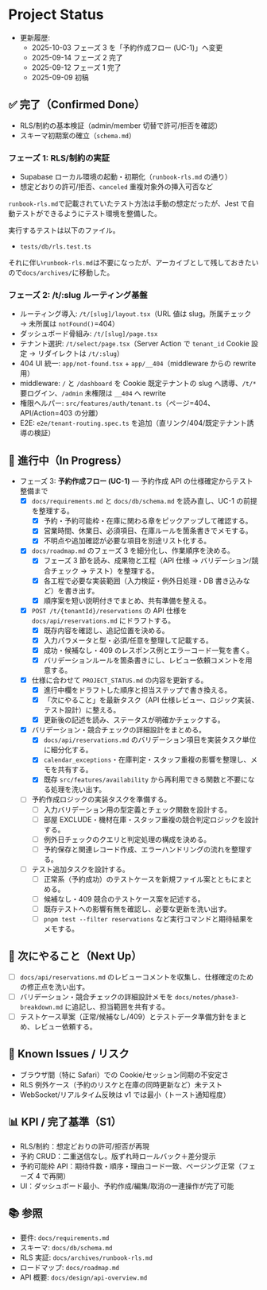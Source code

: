 # Project Status

- 更新履歴:
  - 2025-10-03 フェーズ 3 を「予約作成フロー (UC-1)」へ変更
  - 2025-09-14 フェーズ 2 完了
  - 2025-09-12 フェーズ 1 完了
  - 2025-09-09 初稿

## ✅ 完了（Confirmed Done）

- RLS/制約の基本検証（admin/member 切替で許可/拒否を確認）
- スキーマ初期案の確立（`schema.md`）

### フェーズ 1: **RLS/制約の実証**

- Supabase ローカル環境の起動・初期化（`runbook-rls.md` の通り）
- 想定どおりの許可/拒否、`canceled` 重複対象外の挿入可否など

`runbook-rls.md`で記載されていたテスト方法は手動の想定だったが、Jest で自動テストができるようにテスト環境を整備した。

実行するテストは以下のファイル。

- `tests/db/rls.test.ts`

それに伴い`runbook-rls.md`は不要になったが、アーカイブとして残しておきたいので`docs/archives/`に移動した。

### フェーズ 2: **/t/:slug ルーティング基盤**

- ルーティング導入: `/t/[slug]/layout.tsx`（URL 値は slug。所属チェック → 未所属は `notFound()`=404）
- ダッシュボード骨組み: `/t/[slug]/page.tsx`
- テナント選択: `/t/select/page.tsx`（Server Action で `tenant_id` Cookie 設定 → リダイレクトは `/t/:slug`）
- 404 UI 統一: `app/not-found.tsx` + `app/__404`（middleware からの rewrite 用）
- middleware: `/` と `/dashboard` を Cookie 既定テナントの slug へ誘導、`/t/*` 要ログイン、`/admin` 未権限は `__404` へ rewrite
- 権限ヘルパー: `src/features/auth/tenant.ts`（ページ=404、API/Action=403 の分離）
- E2E: `e2e/tenant-routing.spec.ts` を追加（直リンク/404/既定テナント誘導の検証）

## 🚧 進行中（In Progress）

- フェーズ 3: **予約作成フロー (UC-1)** — 予約作成 API の仕様確定からテスト整備まで
  - [x] `docs/requirements.md` と `docs/db/schema.md` を読み直し、UC-1 の前提を整理する。
    - [x] 予約・予約可能枠・在庫に関わる章をピックアップして確認する。
    - [x] 営業時間、休業日、必須項目、在庫ルールを箇条書きでメモする。
    - [x] 不明点や追加確認が必要な項目を別途リスト化する。
  - [x] `docs/roadmap.md` のフェーズ 3 を細分化し、作業順序を決める。
    - [x] フェーズ 3 節を読み、成果物と工程（API 仕様 → バリデーション/競合チェック → テスト）を整理する。
    - [x] 各工程で必要な実装範囲（入力検証・例外日処理・DB 書き込みなど）を書き出す。
    - [x] 順序案を短い説明付きでまとめ、共有準備を整える。
  - [x] `POST /t/{tenantId}/reservations` の API 仕様を `docs/api/reservations.md` にドラフトする。
    - [x] 既存内容を確認し、追記位置を決める。
    - [x] 入力パラメータと型・必須/任意を整理して記載する。
    - [x] 成功・候補なし・409 のレスポンス例とエラーコード一覧を書く。
    - [x] バリデーションルールを箇条書きにし、レビュー依頼コメントを用意する。
  - [x] 仕様に合わせて `PROJECT_STATUS.md` の内容を更新する。
    - [x] 進行中欄をドラフトした順序と担当ステップで書き換える。
    - [x] 「次にやること」を最新タスク（API 仕様レビュー、ロジック実装、テスト設計）に整える。
    - [x] 更新後の記述を読み、ステータスが明確かチェックする。
  - [x] バリデーション・競合チェックの詳細設計をまとめる。
    - [x] `docs/api/reservations.md` のバリデーション項目を実装タスク単位に細分化する。
    - [x] `calendar_exceptions`・在庫判定・スタッフ重複の影響を整理し、メモを共有する。
    - [x] 既存 `src/features/availability` から再利用できる関数と不要になる処理を洗い出す。
  - [ ] 予約作成ロジックの実装タスクを準備する。
    - [ ] 入力バリデーション用の型定義とチェック関数を設計する。
    - [ ] 部屋 EXCLUDE・機材在庫・スタッフ重複の競合判定ロジックを設計する。
    - [ ] 例外日チェックのクエリと判定処理の構成を決める。
    - [ ] 予約保存と関連レコード作成、エラーハンドリングの流れを整理する。
  - [ ] テスト追加タスクを設計する。
    - [ ] 正常系（予約成功）のテストケースを新規ファイル案とともにまとめる。
    - [ ] 候補なし・409 競合のテストケース案を記述する。
    - [ ] 既存テストへの影響有無を確認し、必要な更新を洗い出す。
    - [ ] `pnpm test --filter reservations` など実行コマンドと期待結果をメモする。

## 📝 次にやること（Next Up）

- [ ] `docs/api/reservations.md` のレビューコメントを収集し、仕様確定のための修正点を洗い出す。
- [ ] バリデーション・競合チェックの詳細設計メモを `docs/notes/phase3-breakdown.md` に追記し、担当範囲を共有する。
- [ ] テストケース草案（正常/候補なし/409）とテストデータ準備方針をまとめ、レビュー依頼する。

## 🐞 Known Issues / リスク

- ブラウザ間（特に Safari）での Cookie/セッション同期の不安定さ
- RLS 例外ケース（予約のリスケと在庫の同時更新など）未テスト
- WebSocket/リアルタイム反映は v1 では最小（トースト通知程度）

## 📊 KPI / 完了基準（S1）

- RLS/制約：想定どおりの許可/拒否が再現
- 予約 CRUD：二重送信なし。版ずれ時ロールバック＋差分提示
- 予約可能枠 API：期待件数・順序・理由コード一致、ページング正常（フェーズ 4 で再開）
- UI：ダッシュボード最小、予約作成/編集/取消の一連操作が完了可能

## 📚 参照

- 要件: `docs/requirements.md`
- スキーマ: `docs/db/schema.md`
- RLS 実証: `docs/archives/runbook-rls.md`
- ロードマップ: `docs/roadmap.md`
- API 概要: `docs/design/api-overview.md`
